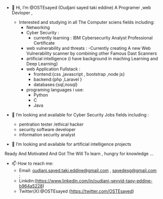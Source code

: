 - 👋 Hi, I’m @OSTEsayed (Oudjani sayed taki eddine) A Programer ,web Devloper ,
  
  - Interested and studying in all The Computer sciens fields including:
    - Networking 
    - Cyber Security :
      - currently learning : IBM Cybersecurity Analyst Professional Certificate
    - web vulnerability and threats :
      -Currently creating A new Web Vulnerability scanner by combining other Famous Dast Scanners  
    - artificial intelligence {i have background in maching Learning and Deep Learning}
    - web Application Fullstack :
      - frontend:{css ,javascript , bootstrap ,node js}
      - backend:{php ,Laravel }
      - databases:{sql,nosql}
    - programing languages i use:
      - Python
      - C
      - Java

- 👀 I’m looking and available for Cyber Security Jobs fields including :
  - pentration tester /ethical hacker 
  - security software developer
  - information security analyst 

- 👀 I’m looking and available for artificial intelligence projects

Ready And Motivated And Got The Will To learn , hungry for knowledge ...

- 📫 How to reach me:
  - Email: oudjani.sayed.taki.eddine@gmail.com , sayedesg@gmail.com ;
  - Linkdin:(https://www.linkedin.com/in/oudjani-seyyid-taqy-eddine-b964a5228)
  - Twitter(X):@OSTEsayed (https://twitter.com/OSTEsayed)
<!---
OSTEsayed/OSTEsayed is a ✨ special ✨ repository because its `README.md` (this file) appears on your GitHub profile.
You can click the Preview link to take a look at your changes.
--->

